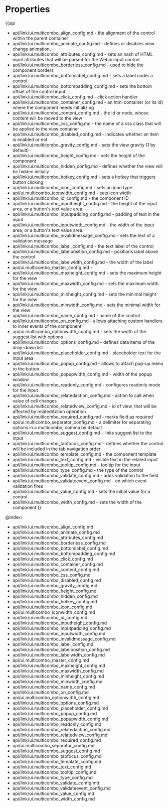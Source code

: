 Properties
==========

{{api
- api/link/ui.multicombo_align_config.md - the alignment of the control within the parent container
- api/link/ui.multicombo_animate_config.md - defines or disables view change animation.
- api/link/ui.multicombo_attributes_config.md - sets an hash of HTML input attributes that will be parsed for the Webix input control
- api/link/ui.multicombo_borderless_config.md - used to hide the component borders
- api/link/ui.multicombo_bottomlabel_config.md - sets a label under a control
- api/link/ui.multicombo_bottompadding_config.md - sets the bottom offset of the control input
- api/link/ui.multicombo_click_config.md - click action handler
- api/link/ui.multicombo_container_config.md - an html container (or its id) where the component needs initializing
- api/link/ui.multicombo_content_config.md - the id or node, whose content will be moved to the view
- api/link/ui.multicombo_css_config.md - the name of a css class that will be applied to the view container
- api/link/ui.multicombo_disabled_config.md - indicates whether an item is enabled or not
- api/link/ui.multicombo_gravity_config.md - sets the view gravity (1 by default)
- api/link/ui.multicombo_height_config.md - sets the height of the component
- api/link/ui.multicombo_hidden_config.md - defines whether the view will be hidden initially
- api/link/ui.multicombo_hotkey_config.md - sets a hotkey that triggers button clicking
- api/link/ui.multicombo_icon_config.md - sets an icon type
- api/ui.multicombo_iconwidth_config.md - sets icon width
- api/link/ui.multicombo_id_config.md - the component ID
- api/link/ui.multicombo_inputheight_config.md - the height of the input area, or a button's text value area.
- api/link/ui.multicombo_inputpadding_config.md - padding of text in the input
- api/link/ui.multicombo_inputwidth_config.md - the width of the input area, or a button's text value area.
- api/link/ui.multicombo_invalidmessage_config.md - sets the text of a validation message
- api/link/ui.multicombo_label_config.md - the text label of the control
- api/link/ui.multicombo_labelposition_config.md - positions label above the control
- api/link/ui.multicombo_labelwidth_config.md - the width of the label
- api/ui.multicombo_master_config.md - 
- api/link/ui.multicombo_maxheight_config.md - sets the maximum height for the view
- api/link/ui.multicombo_maxwidth_config.md - sets the maximum width for the view
- api/link/ui.multicombo_minheight_config.md - sets the minimal height for the view
- api/link/ui.multicombo_minwidth_config.md - sets the minimal width for the view
- api/link/ui.multicombo_name_config.md - name of the control
- api/link/ui.multicombo_on_config.md - allows attaching custom handlers to inner events of the component
- api/ui.multicombo_optionwidth_config.md - sets the width of the suggest list with options
- api/link/ui.multicombo_options_config.md - defines data items of the drop-down list
- api/link/ui.multicombo_placeholder_config.md - placeholder text for the input area
- api/link/ui.multicombo_popup_config.md - allows to attach pop-up menu to the button
- api/link/ui.multicombo_popupwidth_config.md - width of the popup window
- api/link/ui.multicombo_readonly_config.md - configures readonly mode for the input
- api/link/ui.multicombo_relatedaction_config.md - action to call when value of cell changes
- api/link/ui.multicombo_relatedview_config.md - id of view, that will be affected by relatedAction operation
- api/link/ui.multicombo_required_config.md - marks field as required
- api/ui.multicombo_separator_config.md - a delimiter for separating options in a multicombo, comma by default
- api/link/ui.multicombo_suggest_config.md - links suggest list to the input
- api/link/ui.multicombo_tabfocus_config.md - defines whether the control will be included in the tab navigation order
- api/link/ui.multicombo_template_config.md - the component template
- api/link/ui.multicombo_text_config.md - visible text in the related input
- api/link/ui.multicombo_tooltip_config.md - tooltip for the input
- api/link/ui.multicombo_type_config.md - the type of the control
- api/link/ui.multicombo_validate_config.md - adds validation to the field
- api/link/ui.multicombo_validateevent_config.md - on which event validation fires
- api/link/ui.multicombo_value_config.md - sets the initial value for a control
- api/link/ui.multicombo_width_config.md - sets the width of the component
}}

@index:
- api/link/ui.multicombo_align_config.md
- api/link/ui.multicombo_animate_config.md
- api/link/ui.multicombo_attributes_config.md
- api/link/ui.multicombo_borderless_config.md
- api/link/ui.multicombo_bottomlabel_config.md
- api/link/ui.multicombo_bottompadding_config.md
- api/link/ui.multicombo_click_config.md
- api/link/ui.multicombo_container_config.md
- api/link/ui.multicombo_content_config.md
- api/link/ui.multicombo_css_config.md
- api/link/ui.multicombo_disabled_config.md
- api/link/ui.multicombo_gravity_config.md
- api/link/ui.multicombo_height_config.md
- api/link/ui.multicombo_hidden_config.md
- api/link/ui.multicombo_hotkey_config.md
- api/link/ui.multicombo_icon_config.md
- api/ui.multicombo_iconwidth_config.md
- api/link/ui.multicombo_id_config.md
- api/link/ui.multicombo_inputheight_config.md
- api/link/ui.multicombo_inputpadding_config.md
- api/link/ui.multicombo_inputwidth_config.md
- api/link/ui.multicombo_invalidmessage_config.md
- api/link/ui.multicombo_label_config.md
- api/link/ui.multicombo_labelposition_config.md
- api/link/ui.multicombo_labelwidth_config.md
- api/ui.multicombo_master_config.md
- api/link/ui.multicombo_maxheight_config.md
- api/link/ui.multicombo_maxwidth_config.md
- api/link/ui.multicombo_minheight_config.md
- api/link/ui.multicombo_minwidth_config.md
- api/link/ui.multicombo_name_config.md
- api/link/ui.multicombo_on_config.md
- api/ui.multicombo_optionwidth_config.md
- api/link/ui.multicombo_options_config.md
- api/link/ui.multicombo_placeholder_config.md
- api/link/ui.multicombo_popup_config.md
- api/link/ui.multicombo_popupwidth_config.md
- api/link/ui.multicombo_readonly_config.md
- api/link/ui.multicombo_relatedaction_config.md
- api/link/ui.multicombo_relatedview_config.md
- api/link/ui.multicombo_required_config.md
- api/ui.multicombo_separator_config.md
- api/link/ui.multicombo_suggest_config.md
- api/link/ui.multicombo_tabfocus_config.md
- api/link/ui.multicombo_template_config.md
- api/link/ui.multicombo_text_config.md
- api/link/ui.multicombo_tooltip_config.md
- api/link/ui.multicombo_type_config.md
- api/link/ui.multicombo_validate_config.md
- api/link/ui.multicombo_validateevent_config.md
- api/link/ui.multicombo_value_config.md
- api/link/ui.multicombo_width_config.md

